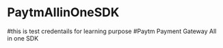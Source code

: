 # PaytmAllinOneSDK
#this is test credentails for learning purpose
#Paytm Payment Gateway All in one SDK
